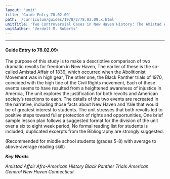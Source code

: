 ```yaml
---
layout: 'unit'
title: 'Guide Entry 78.02.09'
path: '/curriculum/guides/1978/2/78.02.09.x.html'
unitTitle: 'Two Controversial Cases in New Haven History: The Amistad Affair (1839) and the Black Panther Trials (1970)'
unitAuthor: 'Verdell M. Roberts'
---
```


<body>
<hr/>
 <h4>
  Guide Entry to 78.02.09:
 </h4>
 The purpose of this study is to make a descriptive comparison of two dramatic revolts for freedom in New Haven, The earlier of these is the so-called Amistad Affair of 1839, which occurred when the Abolitionist Movement was in high gear, The other one, the Black Panther trials of 1970, coincided with the high tide of the Civil Rights movement, Each of these events seems to have resulted from a heightened awareness of injustice in America, The unit explores the justification for both revolts and American society’s reactions to each.  The details of the two events are recreated in the narrative, including those facts about New Haven and Yale that would be of greatest interest to students. The unit stresses that both revolts led to positive steps toward fuller protection of rights and opportunities, One brief sample lesson plan follows a suggested format for the division of the unit over a six to eight week period, No formal reading list for students is included; duplicated excerpts from the Bibliography are strongly suggested.
 <p>
  (Recommended for middle school students (grades 5-8) with average to above-average reading skill)
 </p>
<p>
  <b>
   <i>
    Key Words
   </i>
  </b>
  <br/>
 </p>
 <p>
  <i>
   Amistad Affair Afro-American History Black Panther Trials American General New Haven Connecticut
  </i>
 </p>

</body>
